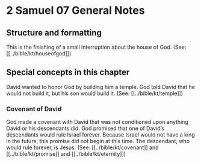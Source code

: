 # 2 Samuel 07 General Notes
## Structure and formatting

This is the finishing of a small interruption about the house of God. (See: [[../bible/kt/houseofgod]])

## Special concepts in this chapter

David wanted to honor God by building him a temple. God told David that he would not build it, but his son would build it. (See: [[../bible/kt/temple]])

### Covenant of David
God made a covenant with David that was not conditioned upon anything David or his descendants did. God promised that one of David’s descendants would rule Israel forever. Because Israel would not have a king in the future, this promise did not begin at this time. The descendant, who would rule forever, is Jesus. (See: [[../bible/kt/covenant]] and [[../bible/kt/promise]] and [[../bible/kt/eternity]])